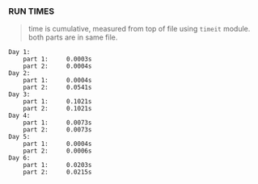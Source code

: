 ### RUN TIMES
> time is cumulative, measured from top of file using `timeit` module.    
> both parts are in same file.
```
Day 1:
    part 1:     0.0003s
    part 2:     0.0004s
Day 2:
    part 1:     0.0004s
    part 2:     0.0541s
Day 3:
    part 1:     0.1021s
    part 2:     0.1021s
Day 4:
    part 1:     0.0073s
    part 2:     0.0073s
Day 5:
    part 1:     0.0004s
    part 2:     0.0006s
Day 6:
    part 1:     0.0203s
    part 2:     0.0215s
```
